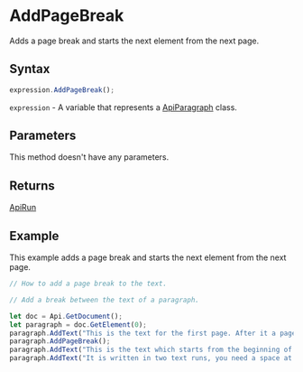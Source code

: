 # AddPageBreak

Adds a page break and starts the next element from the next page.

## Syntax

```javascript
expression.AddPageBreak();
```

`expression` - A variable that represents a [ApiParagraph](../ApiParagraph.md) class.

## Parameters

This method doesn't have any parameters.

## Returns

[ApiRun](../../ApiRun/ApiRun.md)

## Example

This example adds a page break and starts the next element from the next page.

```javascript editor-docx
// How to add a page break to the text.

// Add a break between the text of a paragraph. 

let doc = Api.GetDocument();
let paragraph = doc.GetElement(0);
paragraph.AddText("This is the text for the first page. After it a page break will be added. Scroll down to the second page to see the text there.");
paragraph.AddPageBreak();
paragraph.AddText("This is the text which starts from the beginning of the second page. ");
paragraph.AddText("It is written in two text runs, you need a space at the end of the first run sentence to separate them.");
```
